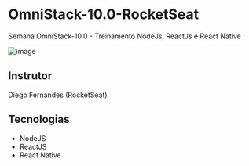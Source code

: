 # OmniStack-10.0-RocketSeat
Semana OmniStack-10.0 - Treinamento NodeJs, ReactJs e React Native

![image](https://user-images.githubusercontent.com/30643035/72658572-2575c780-3989-11ea-868e-e0cc35ec9f29.png)

## Instrutor

Diego Fernandes (RocketSeat)
 
## Tecnologias

- NodeJS
- ReactJS
- React Native
